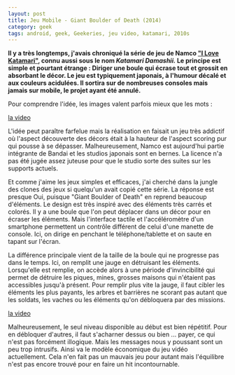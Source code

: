 ```yaml
---
layout: post
title: Jeu Mobile - Giant Boulder of Death (2014)
category: geek
tags: android, geek, Geekeries, jeu video, katamari, 2010s
---
```

**Il y a très longtemps, j'avais chroniqué la série de jeu de Namco <a href="https://en.wikipedia.org/wiki/I_Love_Katamari">"I Love Katamari"</a>, connu aussi sous le nom <i>Katamari Damashii.</i> Le principe est simple et pourtant étrange : Diriger une boule qui écrase tout et grossit en absorbant le décor. Le jeu est typiquement japonais, à l'humour décalé et aux couleurs acidulées. Il sortira sur de nombreuses consoles mais jamais sur mobile, le projet ayant été annulé.**

Pour comprendre l'idée, les images valent parfois mieux que les mots :

[la video](https://www.youtube.com/watch?v=2_kjFUU8vgo)

L'idée peut paraître farfelue mais la réalisation en faisait un jeu très addictif où l'aspect découverte des décors était à la hauteur de l'aspect scoring pur qui pousse à se dépasser. Malheureusement, Namco est aujourd'hui partie intégrante de Bandai et les studios japonais sont en bernes. La licence n'a pas été jugée assez juteuse pour que le studio sorte des suites sur les supports actuels.

Et comme j'aime les jeux simples et efficaces, j'ai cherché dans la jungle des clones des jeux si quelqu'un avait copié cette série. La réponse est presque Oui, puisque "Giant Boulder of Death" en reprend beaucoup d'éléments. Le design est très inspiré avec des éléments très carrés et colorés. Il y a une boule que l'on peut déplacer dans un décor pour en écraser les éléments. Mais l'interface tactile et l'accéléromètre d'un smartphone permettent un contrôle différent de celui d'une manette de console. Ici, on dirige en penchant le téléphone/tablette et on saute en tapant sur l'écran.

La différence principale vient de la taille de la boule qui ne progresse pas dans le temps. Ici, on remplit une jauge en détruisant les éléments. Lorsqu'elle est remplie, on accède alors à une période d'invincibilité qui permet de détruire les piques, mines, grosses maisons qui n'étaient pas accessibles jusqu'à présent. Pour remplir plus vite la jauge, il faut cibler les éléments les plus payants, les arbres et barrières ne scorant pas autant que les soldats, les vaches ou les éléments qu'on débloquera par des missions.

[la video](https://www.youtube.com/watch?v=nlvPljYarqA)

Malheureusement, le seul niveau disponible au début est bien répétitif. Pour en débloquer d'autres, il faut s'acharner dessus ou bien ... payer, ce qui n'est pas forcément illogique. Mais les messages nous y poussant sont un peu trop intrusifs. Ainsi va le modèle économique du jeu vidéo actuellement. Cela n'en fait pas un mauvais jeu pour autant mais l'équilibre n'est pas encore trouvé pour en faire un hit incontournable.
